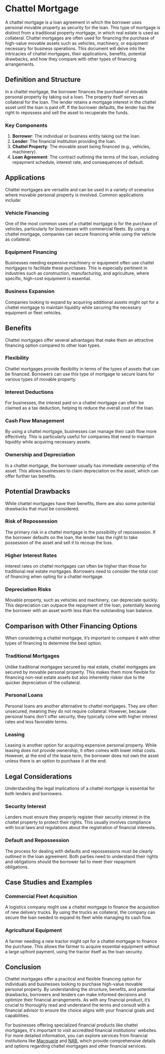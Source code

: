 # Chattel Mortgage

A chattel mortgage is a loan agreement in which the borrower uses personal movable property as security for the loan. This type of mortgage is distinct from a traditional property mortgage, in which real estate is used as collateral. Chattel mortgages are often used for financing the purchase of high-value movable assets such as vehicles, machinery, or equipment necessary for business operations. This document will delve into the intricacies of chattel mortgages, their applications, benefits, potential drawbacks, and how they compare with other types of financing arrangements.

## Definition and Structure

In a chattel mortgage, the borrower finances the purchase of movable personal property by taking out a loan. The property itself serves as collateral for the loan. The lender retains a mortgage interest in the chattel asset until the loan is paid off. If the borrower defaults, the lender has the right to repossess and sell the asset to recuperate the funds.

### Key Components

1. **Borrower**: The individual or business entity taking out the loan.
2. **Lender**: The financial institution providing the loan.
3. **Chattel Property**: The movable asset being financed (e.g., vehicles, machinery).
4. **Loan Agreement**: The contract outlining the terms of the loan, including repayment schedule, interest rate, and consequences of default.

## Applications

Chattel mortgages are versatile and can be used in a variety of scenarios where movable personal property is involved. Common applications include:

### Vehicle Financing

One of the most common uses of a chattel mortgage is for the purchase of vehicles, particularly for businesses with commercial fleets. By using a chattel mortgage, companies can secure financing while using the vehicle as collateral.

### Equipment Financing

Businesses needing expensive machinery or equipment often use chattel mortgages to facilitate these purchases. This is especially pertinent in industries such as construction, manufacturing, and agriculture, where specific, high-cost equipment is essential.

### Business Expansion

Companies looking to expand by acquiring additional assets might opt for a chattel mortgage to maintain liquidity while securing the necessary equipment or fleet vehicles.

## Benefits

Chattel mortgages offer several advantages that make them an attractive financing option compared to other loan types.

### Flexibility

Chattel mortgages provide flexibility in terms of the types of assets that can be financed. Borrowers can use this type of mortgage to secure loans for various types of movable property.

### Interest Deductions

For businesses, the interest paid on a chattel mortgage can often be claimed as a tax deduction, helping to reduce the overall cost of the loan.

### Cash Flow Management

By using a chattel mortgage, businesses can manage their cash flow more effectively. This is particularly useful for companies that need to maintain liquidity while acquiring necessary assets.

### Ownership and Depreciation

In a chattel mortgage, the borrower usually has immediate ownership of the asset. This allows businesses to claim depreciation on the asset, which can offer further tax benefits.

## Potential Drawbacks

While chattel mortgages have their benefits, there are also some potential drawbacks that must be considered.

### Risk of Repossession

The primary risk in a chattel mortgage is the possibility of repossession. If the borrower defaults on the loan, the lender has the right to take possession of the asset and sell it to recoup the loss.

### Higher Interest Rates

Interest rates on chattel mortgages can often be higher than those for traditional real estate mortgages. Borrowers need to consider the total cost of financing when opting for a chattel mortgage.

### Depreciation Risks

Movable property, such as vehicles and machinery, can depreciate quickly. This depreciation can outpace the repayment of the loan, potentially leaving the borrower with an asset worth less than the outstanding loan balance.

## Comparison with Other Financing Options

When considering a chattel mortgage, it’s important to compare it with other types of financing to determine the best option.

### Traditional Mortgages

Unlike traditional mortgages secured by real estate, chattel mortgages are secured by movable personal property. This makes them more flexible for financing non-real estate assets but also inherently riskier due to the quicker depreciation of the collateral.

### Personal Loans

Personal loans are another alternative to chattel mortgages. They are often unsecured, meaning they do not require collateral. However, because personal loans don't offer security, they typically come with higher interest rates and less favorable terms.

### Leasing

Leasing is another option for acquiring expensive personal property. While leasing does not provide ownership, it often comes with lower initial costs. However, at the end of the lease term, the borrower does not own the asset unless there is an option to purchase it at the end.

## Legal Considerations

Understanding the legal implications of a chattel mortgage is essential for both lenders and borrowers.

### Security Interest

Lenders must ensure they properly register their security interest in the chattel property to protect their rights. This usually involves compliance with local laws and regulations about the registration of financial interests.

### Default and Repossession

The process for dealing with defaults and repossessions must be clearly outlined in the loan agreement. Both parties need to understand their rights and obligations should the borrower fail to meet their repayment obligations.

## Case Studies and Examples

### Commercial Fleet Acquisition

A logistics company might use a chattel mortgage to finance the acquisition of new delivery trucks. By using the trucks as collateral, the company can secure the loan needed to expand its fleet while managing its cash flow.

### Agricultural Equipment

A farmer needing a new tractor might opt for a chattel mortgage to finance the purchase. This allows the farmer to acquire essential equipment without a large upfront payment, using the tractor itself as the loan security.

## Conclusion

Chattel mortgages offer a practical and flexible financing option for individuals and businesses looking to purchase high-value movable personal property. By understanding the structure, benefits, and potential drawbacks, borrowers and lenders can make informed decisions and optimize their financial arrangements. As with any financial product, it’s crucial to thoroughly read and understand the terms and consult with a financial advisor to ensure the choice aligns with your financial goals and capabilities.

For businesses offering specialized financial products like chattel mortgages, it's important to visit accredited financial institutions' websites. For more detailed information, you can explore services from financial institutions like [Macquarie](https://www.macquarie.com) and [NAB](https://www.nab.com.au), which provide comprehensive details and options regarding chattel mortgages and other financial services.